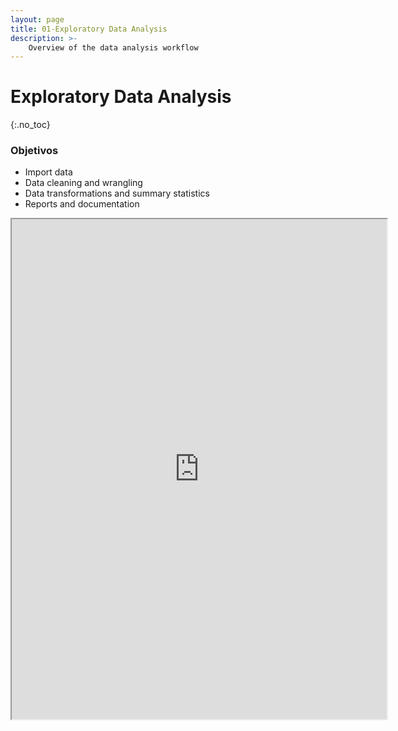 ```yaml
---
layout: page
title: 01-Exploratory Data Analysis
description: >-
    Overview of the data analysis workflow
---
```


# Exploratory Data Analysis
{:.no_toc}

### Objetivos
* Import data
* Data cleaning and wrangling
* Data transformations and summary statistics
* Reports and documentation

<iframe src="https://www.wolframcloud.com/obj/horaciotmc/Published/01.00_DataScienceExploratoryAnalysisOverview.nb?_embed=iframe" width="600" height="800"></iframe>
